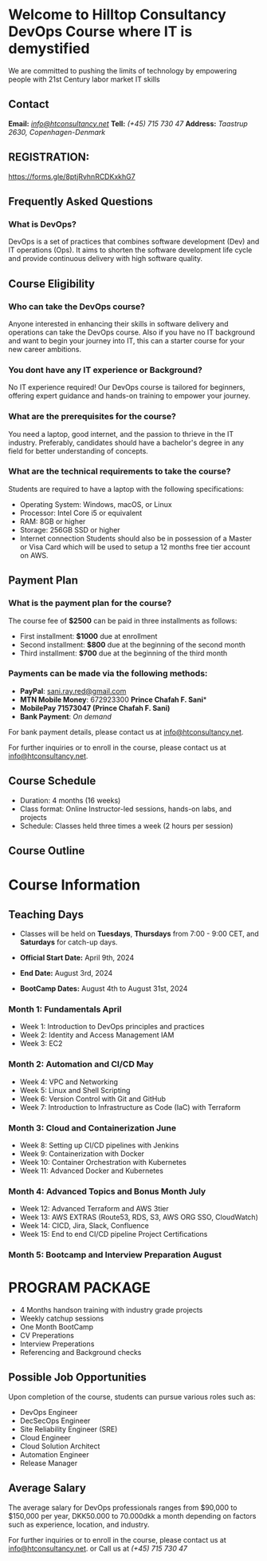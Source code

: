 # Welcome to Hilltop Consultancy DevOps Course where IT is demystified
We are committed to pushing the limits of technology by empowering people with 21st Century labor market IT skills


## Contact
**Email:**  *info@htconsultancy.net*
**Tell:**  *(+45) 715 730 47*
**Address:** *Taastrup 2630, Copenhagen-Denmark*

## **REGISTRATION:**
https://forms.gle/8ptjRvhnRCDKxkhG7

## Frequently Asked Questions

### What is DevOps?
DevOps is a set of practices that combines software development (Dev) and IT operations (Ops). It aims to shorten the software development life cycle and provide continuous delivery with high software quality.

## Course Eligibility

### Who can take the DevOps course?
Anyone interested in enhancing their skills in software delivery and operations can take the DevOps course. Also if you  have  no IT background and want to begin your journey into IT, this can a starter course for your new career ambitions.

### You dont have any IT experience or Background?
No IT experience required! Our DevOps course is tailored for beginners, offering expert guidance and hands-on training to empower your journey.


### What are the prerequisites for the course?
You  need a laptop, good internet, and the passion to thrieve in the IT  industry. Preferably, candidates should have a bachelor's degree in any field for better understanding of concepts. 

### What are the technical requirements to take the course?
Students are required to have a laptop with the following specifications:
- Operating System: Windows, macOS, or Linux
- Processor: Intel Core i5 or equivalent
- RAM: 8GB or higher
- Storage: 256GB SSD or higher
- Internet connection
Students should also be in possession of a Master or Visa Card which will be used to setup a 12  months free tier account on AWS.

## Payment Plan

### What is the payment plan for the course?
The course fee of **$2500** can be paid in three installments as follows:
- First installment: **$1000** due at enrollment
- Second installment: **$800** due at the beginning of the second month
- Third installment: **$700** due at the beginning of the third month

### Payments can be made via the following methods:

- **PayPal**: sani.ray.red@gmail.com
- **MTN Mobile Money**: 672923300  **Prince Chafah F. Sani***
- **MobilePay  71573047  (Prince Chafah F. Sani)**
- **Bank Payment**: *On demand*

For bank payment details, please contact us at [info@htconsultancy.net](mailto:info@htconsultancy.net).

For further inquiries or to enroll in the course, please contact us at [info@htconsultancy.net](mailto:info@htconsultancy.net).

## Course Schedule

- Duration: 4 months (16 weeks)
- Class format: Online Instructor-led sessions, hands-on labs, and projects
- Schedule: Classes held three times a week (2 hours per session)


## Course Outline

# Course Information

## Teaching Days
- Classes will be held on **Tuesdays**, **Thursdays** from 7:00 - 9:00 CET, and **Saturdays** for catch-up days.

- **Official Start Date:** April 9th, 2024
- **End Date:** August 3rd, 2024
- **BootCamp Dates:** August 4th to August 31st, 2024

### Month 1: Fundamentals  April
- Week 1: Introduction to DevOps principles and practices
- Week 2: Identity and Access Management IAM
- Week 3: EC2 

### Month 2: Automation and CI/CD  May
- Week 4: VPC and Networking
- Week 5: Linux and Shell Scripting
- Week 6: Version Control with Git and GitHub
- Week 7: Introduction to Infrastructure as Code (IaC) with Terraform

### Month 3: Cloud and Containerization June
- Week 8: Setting up CI/CD pipelines with Jenkins
- Week 9: Containerization with Docker
- Week 10: Container Orchestration with Kubernetes
- Week 11: Advanced Docker and Kubernetes

### Month 4: Advanced Topics and Bonus Month July
- Week 12: Advanced Terraform and AWS 3tier
- Week 13: AWS EXTRAS (Route53, RDS, S3, AWS ORG SSO, CloudWatch)
- Week 14: CICD, Jira, Slack, Confluence
- Week 15: End to end CI/CD pipeline Project
  Certifications
### Month 5: Bootcamp and Interview Preparation  August

# PROGRAM PACKAGE
- 4 Months handson training with industry grade projects
- Weekly catchup sessions
- One Month BootCamp
- CV Preperations
- Interview Preperations
- Referencing and Background checks

## Possible Job Opportunities
Upon completion of the course, students can pursue various roles such as:
- DevOps Engineer
- DecSecOps Engineer
- Site Reliability Engineer (SRE)
- Cloud Engineer
- Cloud Solution Architect
- Automation Engineer
- Release Manager

## Average Salary
The average salary for DevOps professionals ranges from $90,000 to $150,000 per year, DKK50.000 to 70.000dkk a month depending on factors such as experience, location, and industry.

For further inquiries or to enroll in the course, please contact us at [info@htconsultancy.net](mailto:info@htconsultancy.net).   or Call us at    *(+45) 715 730 47*
